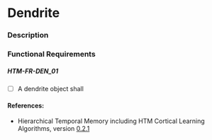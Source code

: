 
# Dendrite

### Description

### Functional Requirements

##### HTM-FR-DEN_01
- [ ] A dendrite object shall

#### References:
* Hierarchical Temporal Memory including HTM Cortical Learning Algorithms, version [0.2.1](https://numenta.org/resources/HTM_CorticalLearningAlgorithms.pdf)
